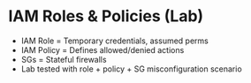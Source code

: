 # IAM Roles & Policies (Lab)

- IAM Role = Temporary credentials, assumed perms
- IAM Policy = Defines allowed/denied actions
- SGs = Stateful firewalls
- Lab tested with role + policy + SG misconfiguration scenario